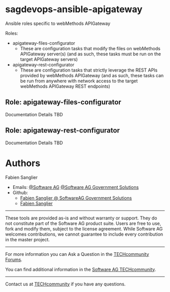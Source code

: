# sagdevops-ansible-apigateway
Ansible roles specific to webMethods APIGateway

Roles:
- apigateway-files-configurator
  - These are configuration tasks that modify the files on webMethods APIGateway server(s) (and as such, these tasks must be run on the target APIGateway servers)
- apigateway-rest-configurator
  - These are configuration tasks that strictly leverage the REST APIs provided by webMethods APIGateway (and as such, these tasks can be run from anywhere with network access to the target webMethods APIGateway REST endpoints)

## Role: apigateway-files-configurator

Documentation Details TBD

## Role: apigateway-rest-configurator

Documentation Details TBD


# Authors
Fabien Sanglier
- Emails: [@Software AG](mailto:fabien.sanglier@softwareag.com) [@Software AG Government Solutions](mailto:fabien.sanglier@softwareaggov.com)
- Github: 
  - [Fabien Sanglier @ SoftwareAG Government Solutions](https://github.com/fabien-sanglier-saggs)
  - [Fabien Sanglier](https://github.com/lanimall)

______________________
These tools are provided as-is and without warranty or support. They do not constitute part of the Software AG product suite. Users are free to use, fork and modify them, subject to the license agreement. While Software AG welcomes contributions, we cannot guarantee to include every contribution in the master project.
_____________
For more information you can Ask a Question in the [TECHcommunity Forums](http://tech.forums.softwareag.com/techjforum/forums/list.page?product=webmethods).

You can find additional information in the [Software AG TECHcommunity](http://techcommunity.softwareag.com/home/-/product/name/webmethods).
_____________
Contact us at [TECHcommunity](mailto:technologycommunity@softwareag.com?subject=Github/SoftwareAG) if you have any questions.
